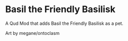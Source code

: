 # Basil the Friendly Basilisk
A Qud Mod that adds Basil the Friendly Basilisk as a pet.

Art by megane/ontoclasm
